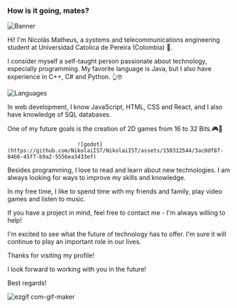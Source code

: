 
### How is it going, mates?

![Banner](https://github.com/NikolaiIST/NikolaiIST/assets/150312544/c7203475-bba9-4367-832a-4e476886f54e)


Hi! I'm Nicolás Matheus, a systems and telecommunications engineering student at Universidad Catolica de Pereira (Colombia) 🌱.

I consider myself a self-taught person passionate about technology, especially programming. My favorite language is Java, but I also have experience in C++, C# and Python. 👆🤓

![Languages](https://github.com/NikolaiIST/NikolaiIST/assets/150312544/e2c79612-cfde-4407-b966-62f8cdf17414)

In web development, I know JavaScript, HTML, CSS and React, and I also have knowledge of SQL databases.

One of my future goals is the creation of 2D games from 16 to 32 Bits.🎮👾

                          ![godot](https://github.com/NikolaiIST/NikolaiIST/assets/150312544/3ac0df87-84b6-45f7-b9a2-5556ea3433ef)

Besides programming, I love to read and learn about new technologies. I am always looking for ways to improve my skills and knowledge.

In my free time, I like to spend time with my friends and family, play video games and listen to music.

If you have a project in mind, feel free to contact me - I'm always willing to help!

I'm excited to see what the future of technology has to offer. I'm sure it will continue to play an important role in our lives.

Thanks for visiting my profile!

I look forward to working with you in the future!

Best regards!

![ezgif com-gif-maker](https://github.com/NikolaiIST/NikolaiIST/assets/150312544/f2e804be-dfa3-49f6-a372-4261f01a6be0)

